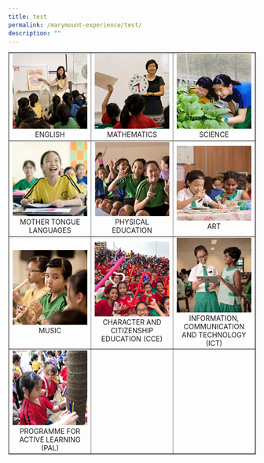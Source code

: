 ```yaml
---
title: test
permalink: /marymount-experience/test/
description: ""
---
```

<table style="border-collapse: collapse; width: 100%;" border="1">
	<tbody>
		<tr>
			<td style="width: 33.3333%; text-align: center;">
				<a href="/marymount-experience/curriculum/english">
					<img src="/images/c1.jpg">
					</a>ENGLISH
				</td>
			<td style="width: 33.3333%; text-align: center;">
				<a href="/marymount-experience/curriculum/english">
					<img src="/images/c2.jpg">
					</a>MATHEMATICS 
				</td>
					<td style="width: 33.3333%; text-align: center;">
				<a href="/marymount-experience/curriculum/english">
					<img src="/images/c3.jpg">
					</a>SCIENCE
				</td>
					</tr>
					<tr>
						<td style="width: 33.3333%; text-align: center;">
							<a href="/marymount-experience/curriculum/mother-tongue-languages">
								<img src="images/c4.jpg">
								</a>MOTHER TONGUE LANGUAGES
							</td>
							<td style="width: 33.3333%; text-align: center;">
								<a href="/marymount-experience/curriculum/physical-education">
									<img src="images/c5.jpg">
									</a>PHYSICAL EDUCATION
								</td>
								<td style="width: 33.3333%; text-align: center;">
									<a href="/marymount-experience/curriculum/aesthetics-art">
										<img src="images/c6.jpg">
										</a>ART
									</td>
								</tr>
								<tr>
									<td style="width: 33.3333%; text-align: center;">
										<a href="/marymount-experience/curriculum/aesthetics-music">
											<img src="images/c7.jpg">
											</a>MUSIC
										</td>
										<td style="width: 33.3333%; text-align: center;">
											<a href="/marymount-experience/curriculum/character-and-citizenship-education-cce">
												<img src="images/c8.jpg">
												</a>CHARACTER AND CITIZENSHIP EDUCATION (CCE)
											</td>
											<td style="width: 33.3333%; text-align: center;">
												<a href="/marymount-experience/curriculum/information-communication-and-technology-ict">
													<img src="images/c9.jpg">
													</a>INFORMATION, COMMUNICATION AND TECHNOLOGY (ICT)
												</td>
											</tr>
											<tr>
												<td style="width: 33.3333%; text-align: center;">
													<a href="/marymount-experience/curriculum/programme-for-active-learning-pal">
														<img src="images/c0.jpg">
														</a>PROGRAMME FOR ACTIVE LEARNING (PAL)
													</td>
													<td style="width: 33.3333%; text-align: center;">&nbsp;</td>
													<td style="width: 33.3333%; text-align: center;">&nbsp;</td>
												</tr>
											</tbody>
										</table>